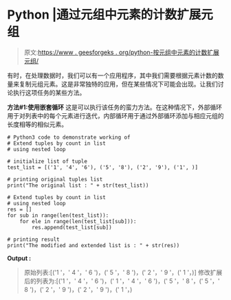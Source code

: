 # Python |通过元组中元素的计数扩展元组

> 原文:[https://www . geesforgeks . org/python-按元组中元素的计数扩展元组/](https://www.geeksforgeeks.org/python-extend-tuples-by-count-of-elements-in-tuple/)

有时，在处理数据时，我们可以有一个应用程序，其中我们需要根据元素计数的数量来复制元组元素。这是非常独特的应用，但在某些情况下可能会出现。让我们讨论执行这项任务的某些方法。

**方法#1:使用嵌套循环**
这是可以执行该任务的蛮力方法。在这种情况下，外部循环用于对列表中的每个元素进行迭代，内部循环用于通过外部循环添加与相应元组的长度相等的相似元素。

```
# Python3 code to demonstrate working of
# Extend tuples by count in list
# using nested loop

# initialize list of tuple
test_list = [('1', '4', '6'), ('5', '8'), ('2', '9'), ('1', )]

# printing original tuples list
print("The original list : " + str(test_list))

# Extend tuples by count in list
# using nested loop
res = []
for sub in range(len(test_list)):
    for ele in range(len(test_list[sub])):
        res.append(test_list[sub])

# printing result
print("The modified and extended list is : " + str(res))
```

**Output :**

> 原始列表:[('1 '，' 4 '，' 6 ')，(' 5 '，' 8 ')，(' 2 '，' 9 '，(' 1 '，)]
> 修改扩展后的列表为:[('1 '，' 4 '，' 6 ')，(' 1 '，' 4 '，' 6 ')，(' 5 '，' 8 '，(' 5 '，' 8 ')，(' 2 '，' 9 ')，(' 2 '，' 9 ')，(' 1 '，)